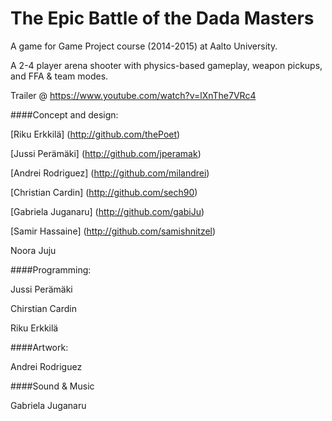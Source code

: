 # The Epic Battle of the Dada Masters

A game for Game Project course (2014-2015) at Aalto University.

A 2-4 player arena shooter with physics-based gameplay, weapon pickups, and FFA & team modes.

Trailer @ https://www.youtube.com/watch?v=lXnThe7VRc4



####Concept and design:

[Riku Erkkilä] (http://github.com/thePoet)

[Jussi Perämäki] (http://github.com/jperamak)

[Andrei Rodriguez] (http://github.com/milandrei)

[Christian Cardin] (http://github.com/sech90)

[Gabriela Juganaru] (http://github.com/gabiJu)

[Samir Hassaine] (http://github.com/samishnitzel)

Noora Juju

####Programming:

Jussi Perämäki

Chirstian Cardin

Riku Erkkilä

####Artwork:

Andrei Rodriguez

####Sound & Music 

Gabriela Juganaru


